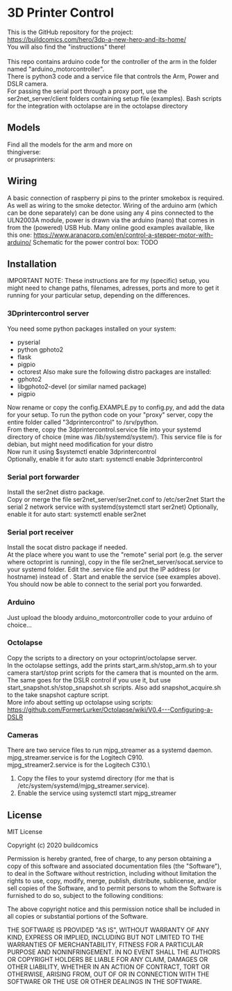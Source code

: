 # 3D Printer Control
This is the GitHub repository for the project: https://buildcomics.com/hero/3dp-a-new-hero-and-its-home/ \
You will also find the "instructions"  there! \
 \
This repo contains arduino code for the controller of the arm in the folder named "arduino_motorcontroller".\
There is python3 code and a service file that controls the Arm, Power and DSLR camera.\
For passing the serial port through a proxy port, use the ser2net_server/client folders containing setup file (examples).
Bash scripts for the integration with octolapse are in the octolapse directory

## Models
Find all the models for the arm and more on \
thingiverse:\
or prusaprinters:

## Wiring
A basic connection of raspberry pi pins to the printer smokebox is required. As well as wiring to the smoke detector.
Wiring of the arduino arm (which can be done separately) can be done using any 4 pins connected to the ULN2003A module, power is drawn via the arduino (nano) that comes in from the (powered) USB Hub. Many online good examples available, like this one: https://www.aranacorp.com/en/control-a-stepper-motor-with-arduino/
Schematic for the power control box: TODO

## Installation
IMPORTANT NOTE: These instructions are for my (specific) setup, you might need to change paths, filenames, adresses, ports and more to get it running for your particular setup, depending on the differences.
### 3Dprintercontrol server
You need some python packages installed on your system:
- pyserial
- python gphoto2
- flask
- pigpio
- octorest
Also make sure the following distro packages are installed:
- gphoto2
- libgphoto2-devel (or similar named package)
- pigpio

Now rename or copy the config.EXAMPLE.py to config.py, and add the data for your setup.
To run the python code on your "proxy" server, copy the entire folder called "3dprintercontrol"  to /srv/python.\
From there, copy the 3dprintercontrol.service file into your systemd directory of choice (mine was /lib/systemd/system/). This service file is for debian, but might need modification for your distro\
Now run it using $systemctl enable 3dprintercontrol\
Optionally, enable it for auto start: systemctl enable 3dprintercontrol

### Serial port forwarder
Install the ser2net distro package. \
Copy or merge the file ser2net_server/ser2net.conf to /etc/ser2net
Start the serial 2 network service with systemd(systemctl start ser2net)
Optionally, enable it for auto start: systemctl enable ser2net

### Serial port receiver
Install the socat distro package if needed. \
At the place where you want to use the "remote"  serial port (e.g. the server where octoprint is running), copy in the file ser2net_server/socat.service to your systemd folder. Edit the .service file and put the IP address (or hostname) instead of <IPADDRESS>.
Start and enable the service (see examples above). You should now be able to connect to the serial port you forwarded.

### Arduino
Just upload the bloody arduino_motorcontroller code to your arduino of choice...

### Octolapse
Copy the scripts to a directory on your octoprint/octolapse server. \
In the octolapse settings, add the prints start_arm.sh/stop_arm.sh to your camera start/stop print scripts for the camera that is mounted on the arm.\
The same goes for the DSLR control if you use it, but use start_snapshot.sh/stop_snapshot.sh scripts. Also add snapshot_acquire.sh to the take snapshot capture script. \
More info about setting up octolapse using scripts: https://github.com/FormerLurker/Octolapse/wiki/V0.4---Configuring-a-DSLR

### Cameras
There are two service files to run mjpg_streamer as a systemd daemon. \
mjpg_streamer.service is for the Logitech C910. \
mjpg_streamer2.service is for the Logitech C310.\
1. Copy the files to your systemd directory (for me that is /etc/system/systemd/mjpg_streamer.service).
2. Enable the service using systemctl start mjpg_streamer


## License
MIT License

Copyright (c) 2020 buildcomics

Permission is hereby granted, free of charge, to any person obtaining a copy
of this software and associated documentation files (the "Software"), to deal
in the Software without restriction, including without limitation the rights
to use, copy, modify, merge, publish, distribute, sublicense, and/or sell
copies of the Software, and to permit persons to whom the Software is
furnished to do so, subject to the following conditions:

The above copyright notice and this permission notice shall be included in all
copies or substantial portions of the Software.

THE SOFTWARE IS PROVIDED "AS IS", WITHOUT WARRANTY OF ANY KIND, EXPRESS OR
IMPLIED, INCLUDING BUT NOT LIMITED TO THE WARRANTIES OF MERCHANTABILITY,
FITNESS FOR A PARTICULAR PURPOSE AND NONINFRINGEMENT. IN NO EVENT SHALL THE
AUTHORS OR COPYRIGHT HOLDERS BE LIABLE FOR ANY CLAIM, DAMAGES OR OTHER
LIABILITY, WHETHER IN AN ACTION OF CONTRACT, TORT OR OTHERWISE, ARISING FROM,
OUT OF OR IN CONNECTION WITH THE SOFTWARE OR THE USE OR OTHER DEALINGS IN THE
SOFTWARE.
